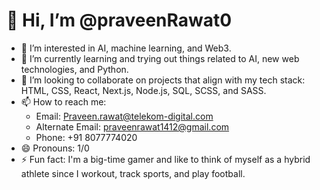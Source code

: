 # 👋 Hi, I’m @praveenRawat0

- 👀 I’m interested in AI, machine learning, and Web3.
- 🌱 I’m currently learning and trying out things related to AI, new web technologies, and Python.
- 💞️ I’m looking to collaborate on projects that align with my tech stack: HTML, CSS, React, Next.js, Node.js, SQL, SCSS, and SASS.
- 📫 How to reach me: 
  - Email: Praveen.rawat@telekom-digital.com
  - Alternate Email: praveenrawat1412@gmail.com
  - Phone: +91 8077774020
- 😄 Pronouns: 1/0
- ⚡ Fun fact: I'm a big-time gamer and like to think of myself as a hybrid athlete since I workout, track sports, and play football.

<!---
praveenRawat0/praveenRawat0 is a ✨ special ✨ repository because its `README.md` (this file) appears on your GitHub profile.
You can click the Preview link to take a look at your changes.
--->


<!---
praveenRawat0/praveenRawat0 is a ✨ special ✨ repository because its `README.md` (this file) appears on your GitHub profile.
You can click the Preview link to take a look at your changes.
--->
